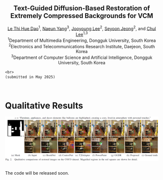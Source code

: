 <!-- PROJECT LOGO -->
<br />
<p align="center">
  <!-- <a href="https://nhduong.github.io/">
    <img src="dgu.png" alt="Logo" width="224" height="224">
  </a> -->

  <h2 align="center">Text-Guided Diffusion-Based Restoration of Extremely Compressed Backgrounds for VCM</h2>

  <p align="center">
    <a href="mailto:daole@mme.dongguk.edu" target="_blank">Le Thi Hue Dao</a><sup>1</sup>,
    <a href="mailto:klemon@dgu.ac.kr" target="_blank">Naeun Yang</a><sup>3</sup>,
    <a href="mailto:leejy1003@etri.re.kr" target="_blank">Jooyoung Lee</a><sup>2</sup>,
    <a href="mailto:jsy@etri.re.kr" target="_blank">Seyoon Jeong</a><sup>2</sup>, and 
    <a href="mailto:chullee@dongguk.edu" target="_blank">Chul Lee</a><sup>1,3</sup>
    <br>
    <sup>1</sup>Department of Multimedia Engineering, Dongguk University, South Korea<br>
    <sup>2</sup>Electronics and Telecommunications Research Institute, Daejeon, South Korea<br>
    <sup>3</sup>Department of Computer Science and Artificial Intelligence, Dongguk University, South Korea
    <br>
    
    <br>
    (submitted in May 2025)
  </p>
</p>

<br>

# Qualitative Results
<div style="display: flex; justify-content: center;">
  <img src="./figures/results_COCO.png" width="1000">
</div>

<br>

The code will be released soon.





